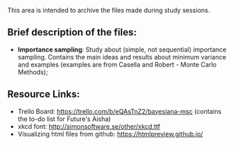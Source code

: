 This area is intended to archive the files made during study sessions. 

## Brief description of the files:
* **Importance sampling**: Study about (simple, not sequential) importance sampling. Contains the main ideas and results about minimum variance and examples (examples are from Casella and Robert - Monte Carlo Methods);

## Resource Links:

* Trello Board: https://trello.com/b/eQAsTnZ2/bayesiana-msc (contains the to-do list for Future's Aisha)
* xkcd font: http://simonsoftware.se/other/xkcd.ttf
* Visualizing html files from github: https://htmlpreview.github.io/
